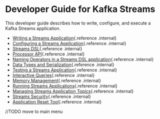 # Developer Guide for Kafka Streams

This developer guide describes how to write, configure, and execute a
Kafka Streams application.

-   [Writing a Streams Application](write-streams.html){.reference .internal}
-   [Configuring a Streams Application](config-streams.html){.reference .internal}
-   [Streams DSL](dsl-api.html){.reference .internal}
-   [Processor API](processor-api.html){.reference .internal}
-   [Naming Operators in a Streams DSL application](dsl-topology-naming.html){.reference .internal}
-   [Data Types and Serialization](datatypes.html){.reference .internal}
-   [Testing a Streams Application](testing.html){.reference .internal}
-   [Interactive Queries](interactive-queries.html){.reference .internal}
-   [Memory Management](memory-mgmt.html){.reference .internal}
-   [Running Streams Applications](running-app.html){.reference .internal}
-   [Managing Streams Application Topics](manage-topics.html){.reference .internal}
-   [Streams Security](security.html){.reference .internal}
-   [Application Reset Tool](app-reset-tool.html){.reference .internal}

//TODO move to main menu